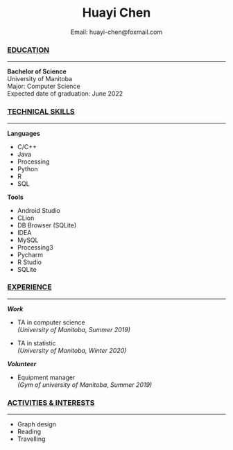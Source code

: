 # <center>Huayi Chen</center>  

<center></center>  

<center>Email: huayi-chen@foxmail.com  </center>  


### **<u>EDUCATION</u>**
***
**Bachelor of Science**  
University of Manitoba  
Major: Computer Science  
Expected date of graduation: June 2022  

### **<u>TECHNICAL SKILLS</u>**
***
**Languages**
+ C/C++
+ Java
+ Processing
+ Python
+ R
+ SQL

**Tools**
+ Android Studio
+ CLion
+ DB Browser (SQLite)
+ IDEA
+ MySQL
+ Processing3
+ Pycharm
+ R Studio
+ SQLite

### **<u>EXPERIENCE</u>**
***
***Work***
+ TA in computer science  
  *(University of Manitoba, Summer 2019)*

+ TA in statistic  
  *(University of Manitoba, Winter 2020)*


***Volunteer***
+ Equipment manager  
  *(Gym of university of Manitoba, Summer 2019)*

### **<u>ACTIVITIES & INTERESTS</u>**
***
+ Graph design
+ Reading
+ Travelling

